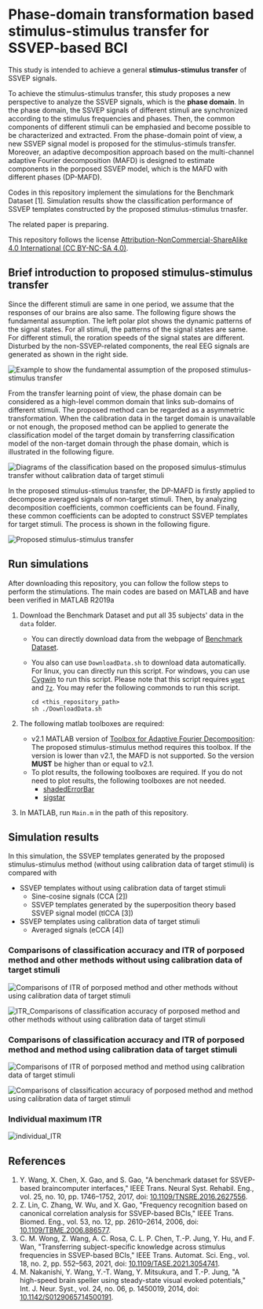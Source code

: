 # Phase-domain transformation based stimulus-stimulus transfer for SSVEP-based BCI

This study is intended to achieve a general **stimulus-stimulus transfer** of SSVEP signals.

To achieve the stimulus-stimulus transfer, this study proposes a new perspective to analyze the SSVEP signals, which is the **phase domain**. In the phase domain, the SSVEP signals of different stimuli are synchronized according to the stimulus frequencies and phases. Then, the common components of different stimuli can be emphasied and become possible to be characterized and extracted. From the phase-domain point of view, a new SSVEP signal model is proposed for the stimulus-stimuls transfer. Moreover, an adaptive decomposition approach based on the multi-channel adaptive Fourier decomposition (MAFD) is designed to estimate components in the porposed SSVEP model, which is the MAFD with different phases (DP-MAFD). 

Codes in this repository implement the simulations for the Benchmark Dataset [1]. Simulation results show the classification performance of SSVEP templates constructed by the proposed stimulus-stimulus trnasfer. 

The related paper is preparing.

This repository follows the license [Attribution-NonCommercial-ShareAlike 4.0 International (CC BY-NC-SA 4.0)](https://creativecommons.org/licenses/by-nc-sa/4.0/deed.en).

## Brief introduction to proposed stimulus-stimulus transfer

Since the different stimuli are same in one period, we assume that the responses of our brains are also same. The following figure shows the fundamental assumption. The left polar plot shows the dynamic patterns of the signal states. For all stimuli, the patterns of the signal states are same. For different stimuli, the roration speeds of the signal states are different. Disturbed by the non-SSVEP-related components, the real EEG signals are generated as shown in the right side.

![Example to show the fundamental assumption of the proposed stimulus-stimulus transfer](./images/plot_rotation.png)

From the transfer learning point of view, the phase domain can be considered as a high-level common domain that links sub-domains of different stimuli. The proposed method can be regarded as a asymmetric transformation. When the calibration data in the target domain is unavailable or not enough, the proposed method can be applied to generate the classification model of the target domain by transferring classification model of the non-target domain through the phase domain, which is illustrated in the following figure.

![Diagrams of the classification based on the proposed simulus-stimulus transfer without calibration data of target stimuli](./images/TrnasferLearningDiagram.png)

In the proposed stimulus-stimulus transfer, the DP-MAFD is firstly applied to decompose averaged signals of non-target stimuli. Then, by analyzing decomposition coefficients, common coefficients can be found. Finally, these common coefficients can be adopted to construct SSVEP templates for target stimuli. The process is shown in the following figure.

![Proposed stimulus-stimulus transfer](./images/Plot_Progress_big.png)

## Run simulations

After downloading this repository, you can follow the follow steps to perform the stimulations. The main codes are based on MATLAB and have been verified in MATLAB R2019a

1. Download the Benchmark Dataset and put all 35 subjects' data in the `data` folder.

    + You can directly download data from the webpage of [Benchmark Dataset](http://bci.med.tsinghua.edu.cn/download.html).
    + You also can use `DownloadData.sh` to download data automatically. For linux, you can directly run this script. For windows, you can use [Cygwin](https://www.cygwin.com/) to run this script. Please note that this script requires [`wget`](https://cygwin.com/packages/summary/wget.html) and [`7z`](https://cygwin.com/packages/summary/p7zip.html). You may refer the following commonds to run this script. 

        ```
        cd <this_repository_path>
        sh ./DownloadData.sh
        ```

2. The following matlab toolboxes are required:

    + v2.1 MATLAB version of [Toolbox for Adaptive Fourier Decomposition](https://github.com/pikipity/Toolbox-for-Adaptive-Fourier-Decomposition): The proposed stimulus-stimulus method requires this toolbox. If the version is lower than v2.1, the MAFD is not supported. So the version **MUST** be higher than or equal to v2.1.
    + To plot results, the following toolboxes are required. If you do not need to plot results, the following toolboxes are not needed.
      + [shadedErrorBar](https://github.com/raacampbell/shadedErrorBar)
      + [sigstar](https://github.com/raacampbell/sigstar)

3. In MATLAB, run `Main.m` in the path of this repository. 

## Simulation results

In this simulation, the SSVEP templates generated by the proposed stimulus-stimulus method (without using calibration data of target stimuli) is compared with

+ SSVEP templates without using calibration data of target stimuli
  + Sine-cosine signals (CCA [2])
  + SSVEP templates generated by the superposition theory based SSVEP signal model (tlCCA [3])
+ SSVEP templates using calibration data of target stimuli
  + Averaged signals (eCCA [4])

### Comparisons of classification accuracy and ITR of porposed method and other methods without using calibration data of target stimuli

![Comparisons of ITR of porposed method and other methods without using calibration data of target stimuli](./ITR_Acc_Summary/ITR_summary_nocalibration_random_8.png)

![ITR_Comparisons of classification accuracy of porposed method and other methods without using calibration data of target stimuli](./ITR_Acc_Summary/Acc_summary_nocalibration_random_8.png)

### Comparisons of classification accuracy and ITR of porposed method and method using calibration data of target stimuli

![Comparisons of ITR of porposed method and method using calibration data of target stimuli](./ITR_Acc_Summary/ITR_summary_calibration_random_8.png)

![Comparisons of classification accuracy of porposed method and method using calibration data of target stimuli](./ITR_Acc_Summary/Acc_summary_calibration_random_8.png)

### Individual maximum ITR

![individual_ITR](./ITR_Acc_Summary/ITR_max_compare_all_8.png)

## References

1. Y. Wang, X. Chen, X. Gao, and S. Gao, "A benchmark dataset for SSVEP-based braincomputer interfaces," IEEE Trans. Neural Syst. Rehabil. Eng., vol. 25, no. 10, pp. 1746–1752, 2017, doi: [10.1109/TNSRE.2016.2627556](https://doi.org/10.1109/TNSRE.2016.2627556).
2. Z. Lin, C. Zhang, W. Wu, and X. Gao, "Frequency recognition based on canonical correlation analysis for SSVEP-based BCIs," IEEE Trans. Biomed. Eng., vol. 53, no. 12, pp. 2610–2614, 2006, doi: [10.1109/TBME.2006.886577](https://doi.org/10.1109/TBME.2006.886577).
3. C. M. Wong, Z. Wang, A. C. Rosa, C. L. P. Chen, T.-P. Jung, Y. Hu, and F. Wan, "Transferring subject-specific knowledge across stimulus
frequencies in SSVEP-based BCIs," IEEE Trans. Automat. Sci. Eng., vol. 18, no. 2, pp. 552–563, 2021, doi: [10.1109/TASE.2021.3054741](https://doi.org/10.1109/TASE.2021.3054741).
4. M. Nakanishi, Y. Wang, Y.-T. Wang, Y. Mitsukura, and T.-P. Jung, "A high-speed brain speller using steady-state visual evoked potentials," Int.
J. Neur. Syst., vol. 24, no. 06, p. 1450019, 2014, doi: [10.1142/S0129065714500191](https://doi.org/10.1142/S0129065714500191).


